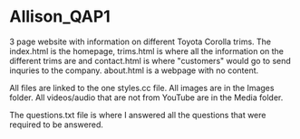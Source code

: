 # Allison_QAP1

3 page website with information on different Toyota Corolla trims. The index.html is the homepage, trims.html is where all the information on the different trims are and contact.html is where "customers" would go to send inquries to the company. about.html is a webpage with no content. 

All files are linked to the one styles.cc file.
All images are in the Images folder.
All videos/audio that are not from YouTube are in the Media folder.

The questions.txt file is where I answered all the questions that were required to be answered. 
